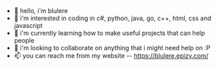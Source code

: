 - 👋 hello, i'm blulere
- 👀 i'm interested in coding in c#, python, java, go, c++, html, css and javascript
- 🌱 i'm currently learning how to make useful projects that can help people
- 💞️ i'm looking to collaborate on anything that i might need help on :P
- 📫 you can reach me from my website -- https://blulere.epizy.com/

<!---
BlueBlueTeam/BlueBlueTeam is a ✨ special ✨ repository because its `README.md` (this file) appears on your GitHub profile.
You can click the Preview link to take a look at your changes.
--->
